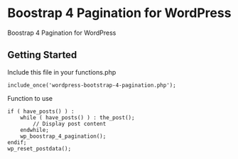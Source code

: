 # Boostrap 4 Pagination for WordPress

Boostrap 4 Pagination for WordPress

## Getting Started

Include this file in your functions.php
```
include_once('wordpress-bootstrap-4-pagination.php');
```

Function to use
```
if ( have_posts() ) : 
    while ( have_posts() ) : the_post(); 
        // Display post content
    endwhile; 
    wp_boostrap_4_pagination();
endif; 
wp_reset_postdata();